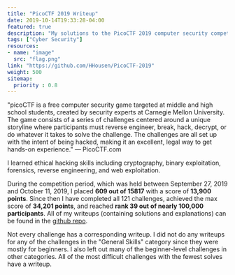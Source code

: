 ```yaml
---
title: "PicoCTF 2019 Writeup"
date: 2019-10-14T19:33:28-04:00
featured: true
description: "My solutions to the PicoCTF 2019 computer security competition. I scored 13,900 points (top 3.8%) during the competition but have since completed all the problems to reach 34,201 points."
tags: ["Cyber Security"]
resources:
- name: "image"
  src: "flag.png"
link: "https://github.com/HHousen/PicoCTF-2019"
weight: 500
sitemap:
  priority : 0.8
---
```


"picoCTF is a free computer security game targeted at middle and high school students, created by security experts at Carnegie Mellon University. The game consists of a series of challenges centered around a unique storyline where participants must reverse engineer, break, hack, decrypt, or do whatever it takes to solve the challenge. The challenges are all set up with the intent of being hacked, making it an excellent, legal way to get hands-on experience." — PicoCTF.com

I learned ethical hacking skills including cryptography, binary exploitation, forensics, reverse engineering, and web exploitation.

During the competition period, which was held between September 27, 2019 and October 11, 2019, I placed **609 out of 15817** with a score of **13,900 points**. Since then I have completed all 121 challenges, achieved the max score of **34,201 points**, and reached **rank 39 out of nearly 100,000 participants**. All of my writeups (containing solutions and explanations) can be found in the [github repo](https://github.com/HHousen/PicoCTF-2019).

Not every challenge has a corresponding writeup. I did not do any writeups for any of the challenges in the "General Skills" category since they were mostly for beginners. I also left out many of the beginner-level challenges in other categories. All of the most difficult challenges with the fewest solves have a writeup.
